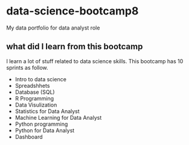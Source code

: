 # data-science-bootcamp8
My data portfolio for data analyst role

## what did I learn from this bootcamp

I learn a lot of stuff related to data science skills. This bootcamp has 10 sprints as follow.
- Intro to data science
- Spreadshhets
- Database (SQL)
- R Programming
- Data Visulization
- Statistics for Data Analyst
- Machine Learning for Data Analyst
- Python programming
- Python for Data Analyst 
- Dashboard
